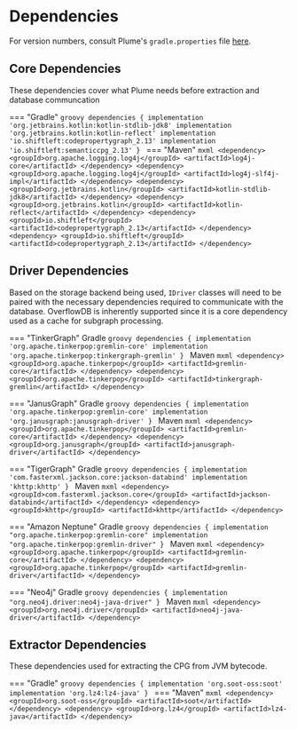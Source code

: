 # Dependencies

For version numbers, consult Plume's `gradle.properties` file
[here](https://github.com/plume-oss/plume/blob/develop/gradle.properties).

## Core Dependencies

These dependencies cover what Plume needs before extraction and
database communcation

=== "Gradle"
    ```groovy
    dependencies {
        implementation 'org.jetbrains.kotlin:kotlin-stdlib-jdk8'
        implementation 'org.jetbrains.kotlin:kotlin-reflect'
        implementation 'io.shiftleft:codepropertygraph_2.13'
        implementation 'io.shiftleft:semanticcpg_2.13'
    }
    ```
=== "Maven"
    ```mxml
    <dependency>
        <groupId>org.apache.logging.log4j</groupId>
        <artifactId>log4j-core</artifactId>
    </dependency>
    <dependency>
        <groupId>org.apache.logging.log4j</groupId>
        <artifactId>log4j-slf4j-impl</artifactId>
    </dependency>
    <dependency>
        <groupId>org.jetbrains.kotlin</groupId>
        <artifactId>kotlin-stdlib-jdk8</artifactId>
    </dependency>
    <dependency>
        <groupId>org.jetbrains.kotlin</groupId>
        <artifactId>kotlin-reflect</artifactId>
    </dependency>
    <dependency>
        <groupId>io.shiftleft</groupId>
        <artifactId>codepropertygraph_2.13</artifactId>
    </dependency>
    <dependency>
        <groupId>io.shiftleft</groupId>
        <artifactId>codepropertygraph_2.13</artifactId>
    </dependency>
    ```

## Driver Dependencies

Based on the storage backend being used, `IDriver` classes will need to be paired with the necessary
dependencies required to communicate with the database. OverflowDB is inherently supported since it
is a core dependency used as a cache for subgraph processing.

=== "TinkerGraph"
    Gradle
    ```groovy
    dependencies {
        implementation 'org.apache.tinkerpop:gremlin-core'
        implementation 'org.apache.tinkerpop:tinkergraph-gremlin'
    }
    ```
    Maven
    ```mxml
    <dependency>
        <groupId>org.apache.tinkerpop</groupId>
        <artifactId>gremlin-core</artifactId>
    </dependency>
    <dependency>
        <groupId>org.apache.tinkerpop</groupId>
        <artifactId>tinkergraph-gremlin</artifactId>
    </dependency>
    ```

=== "JanusGraph"
    Gradle
    ```groovy
    dependencies {
        implementation 'org.apache.tinkerpop:gremlin-core'
        implementation 'org.janusgraph:janusgraph-driver'
    }
    ```
    Maven
    ```mxml
    <dependency>
        <groupId>org.apache.tinkerpop</groupId>
        <artifactId>gremlin-core</artifactId>
    </dependency>
    <dependency>
        <groupId>org.janusgraph</groupId>
        <artifactId>janusgraph-driver</artifactId>
    </dependency>
    ```

=== "TigerGraph"
    Gradle
    ```groovy
    dependencies {
        implementation 'com.fasterxml.jackson.core:jackson-databind'
        implementation 'khttp:khttp'
    }
    ```
    Maven
    ```mxml
    <dependency>
        <groupId>com.fasterxml.jackson.core</groupId>
        <artifactId>jackson-databind</artifactId>
    </dependency>
    <dependency>
        <groupId>khttp</groupId>
        <artifactId>khttp</artifactId>
    </dependency>
    ```

=== "Amazon Neptune"
    Gradle
    ```groovy
    dependencies {
        implementation "org.apache.tinkerpop:gremlin-core"
        implementation "org.apache.tinkerpop:gremlin-driver"
    }
    ```
    Maven
    ```mxml
    <dependency>
        <groupId>org.apache.tinkerpop</groupId>
        <artifactId>gremlin-core</artifactId>
    </dependency>
    <dependency>
        <groupId>org.apache.tinkerpop</groupId>
        <artifactId>gremlin-driver</artifactId>
    </dependency>
    ```

=== "Neo4j"
    Gradle
    ```groovy
    dependencies {
        implementation "org.neo4j.driver:neo4j-java-driver"
    }
    ```
    Maven
    ```mxml
    <dependency>
        <groupId>org.neo4j.driver</groupId>
        <artifactId>neo4j-java-driver</artifactId>
    </dependency>
    ```

## Extractor Dependencies

These dependencies used for extracting the CPG from JVM bytecode.

=== "Gradle"
    ```groovy
    dependencies {
        implementation 'org.soot-oss:soot'
        implementation 'org.lz4:lz4-java'
    }
    ```
=== "Maven"
    ```mxml
    <dependency>
        <groupId>org.soot-oss</groupId>
        <artifactId>soot</artifactId>
    </dependency>
    <dependency>
        <groupId>org.lz4</groupId>
        <artifactId>lz4-java</artifactId>
    </dependency>
    ```